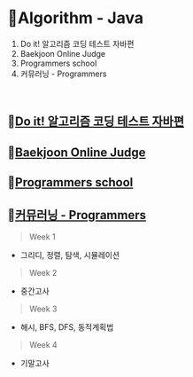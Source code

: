 # 🧩Algorithm - Java
1. Do it! 알고리즘 코딩 테스트 자바편
2. Baekjoon Online Judge
3. Programmers school
4. 커뮤러닝 - Programmers

&nbsp;
&nbsp;

## 📌[Do it! 알고리즘 코딩 테스트 자바편](https://github.com/KAispread/Algorithm/tree/master/src/Do_it_Algorithm)

## 📌[Baekjoon Online Judge](https://github.com/KAispread/Algorithm/tree/master/src/Baekjoon)

## 📌[Programmers school](https://github.com/KAispread/Algorithm/tree/master/src/Programmers)

## 📌[커뮤러닝 - Programmers](https://github.com/KAispread/Algorithm/tree/master/src/commuLearning)
> Week 1 
- 그리디, 정렬, 탐색, 시뮬레이션 
> Week 2 
- 중간고사
> Week 3 
- 해시, BFS, DFS, 동적계획법
> Week 4 
- 기말고사
